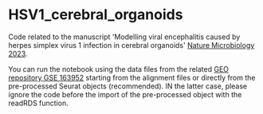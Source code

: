 # HSV1_cerebral_organoids
Code related to the manuscript 'Modelling viral encephalitis caused by herpes simplex virus 1 infection in cerebral organoids' [Nature Microbiology 2023](https://www.nature.com/articles/s41564-023-01405-y).

You can run the notebook using the data files from the related [GEO repository GSE 163952](https://www.ncbi.nlm.nih.gov/geo/query/acc.cgi?acc=GSE163952) starting from the alignment files or directly from the pre-processed Seurat objects (recommended). IN the latter case, please ignore the code before the import of the pre-processed object with the readRDS function.
